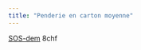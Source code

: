 ```yaml
---
title: "Penderie en carton moyenne"
---
```


[SOS-dem](notes/utilisateurs/fournisseurs/SOS-dem.md) 8chf
